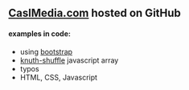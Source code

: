 <h2><a href="http://www.caslmedia.com">CaslMedia.com</a> hosted on GitHub</h2>
<h4>examples in code:</h4>
<ul>
<li>
using <a href="http://getbootstrap.com/">bootstrap</a> 
</li>
<li><a href="https://github.com/coolaj86/knuth-shuffle">knuth-shuffle</a> javascript array</li>
<li>
typos
</li>
<li>HTML, CSS, Javascript</li>
</ul>
